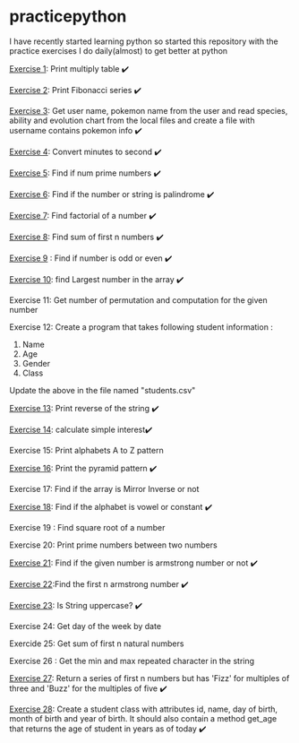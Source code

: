 # practicepython

I have recently started learning python so started this repository with the practice exercises I do daily(almost) to get better at python

[Exercise 1](./exercises/one.py): Print multiply table :heavy_check_mark:

[Exercise 2](./exercises/two.py): Print Fibonacci series :heavy_check_mark:

[Exercise 3](./exercises/three.py): Get user name, pokemon name from the user and read species, ability and evolution chart from the local files and create a file with username contains pokemon info :heavy_check_mark:

[Exercise 4](./exercises/four.py): Convert minutes to second :heavy_check_mark:

[Exercise 5](./exercises/five.py): Find if num prime numbers :heavy_check_mark:

[Exercise 6](./exercises/six.py): Find if the number or string is palindrome :heavy_check_mark:

[Exercise 7](./exercises/seven.py): Find factorial of a number :heavy_check_mark:

[Exercise 8](./exercises/eight.py): Find sum of first n numbers :heavy_check_mark:

[Exercise 9](./exercises/nine.py) : Find if number is odd or even :heavy_check_mark:

[Exercise 10](./exercises/ten.py): find Largest number in the array :heavy_check_mark:

Exercise 11: Get number of permutation and computation for the given number

Exercise 12: Create a program that takes following student information :

1. Name
2. Age
3. Gender
4. Class

Update the above in the file named "students.csv"

[Exercise 13](./exercises/thirteen.py): Print reverse of the string :heavy_check_mark:

[Exercise 14](./exercises/fourteen.py): calculate simple interest:heavy_check_mark:

Exercise 15: Print alphabets A to Z pattern

[Exercise 16](./exercises/sixteen.py): Print the pyramid pattern :heavy_check_mark:

Exercise 17: Find if the array is Mirror Inverse or not

[Exercise 18](./exercises/eighteen.py): Find if the alphabet is vowel or constant :heavy_check_mark:

Exercise 19 : Find square root of a number 

Exercise 20: Print prime numbers between two numbers

[Exercise 21](./exercises/twenty_two.py): Find if the given number is armstrong number or not :heavy_check_mark:

[Exercise 22](./exercises/twenty_three.py):Find the first n armstrong number :heavy_check_mark:

[Exercise 23](./exercises/twenty_three.py): Is String uppercase? :heavy_check_mark:

Exercise 24: Get day of the week by date

Exercide 25: Get sum of first n natural numbers

Exercise 26 : Get the min and max repeated character in the string

[Exercise 27](./exercises/twentyseven.py): Return a series of first n numbers but has 'Fizz' for multiples of three and 'Buzz' for the multiples of five :heavy_check_mark:

[Exercise 28](./exercises/twenty_eigth.py): Create a student class with attributes id, name, day of birth, month of birth and year of birth. It should also contain a method get_age that returns the age of student in years as of today :heavy_check_mark:
